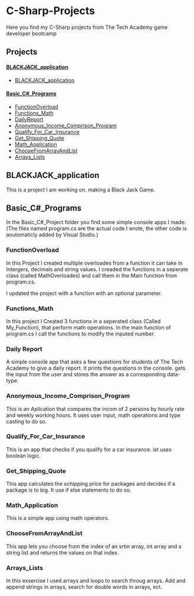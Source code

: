 # C-Sharp-Projects
Here you find my C-Sharp projects from The Tech Academy game developer bootcamp

## Projects
#### [BLACKJACK_application](#blackjack_application)
- [BLACKJACK_application](#blackjack_application)
#### [Basic_C#_Programs](#basic_c_programs)
- [FunctionOverload](#functionoverload)
- [Functions_Math](#functions_math)
- [DailyReport](#daily-report)
- [Anonymous_Income_Comprison_Program](#anonymous_income_comprison_program)
- [Qualify_For_Car_Insurance](#qualify_for_car_insurance)
- [Get_Shipping_Quote](#get_shipping_quote)
- [Math_Application](#math_application)
- [ChooseFromArrayAndList](#choosefromarrayandlist)
- [Arrays_Lists](#arrays_lists)

## BLACKJACK_application
This is a project I am working on. making a Black Jack Game.

## Basic_C#_Programs
In the Basic_C#_Project folder you find some simple console apps I made:
(The files named program.cs are the actual code I wrote, the other code is aoutomaticly added by Visual Studio.)

### FunctionOverload
In this Project I created multiple overloades from a function it can take in Intergers, decimals and string values.
I creaded the functions in a seperate class (called MathOverloades) and call them in the Main function from program.cs.

I updated the project with a function with an optional parameter.

### Functions_Math
In this project I Created 3 functions in a seperated class (Called My_Function), that perform math operations.
In the main function of program.cs I call the functions to modify the inputed number. 

### Daily Report
A simple console app that asks a few questions for students of The Tech Academy to give a daily report.
It prints the questions in the console. gets the input from the user and stores the answer as a corresponding data-type.

### Anonymous_Income_Comprison_Program
This is an Aplication that compares the incom of 2 persons by hourly rate and weekly working hours. 
It uses user input, math operations and type casting to do so. 

### Qualify_For_Car_Insurance
This is an app that checks if you qualify for a car insurance. ist uses boolean logic.

### Get_Shipping_Quote
This app calculates the schipping price for packages and decides if a package is to big. It use if else statements to do so.

### Math_Application
This is a simple app using math operators.

### ChooseFromArrayAndList
This app lets you choose from the index of an srtin array, int array and a string list and returns the values on that index.

### Arrays_Lists
In this exsercise I used arrays and loops to search throug arrays. Add and append strings in arrays, search for double words in arrays, ect.
